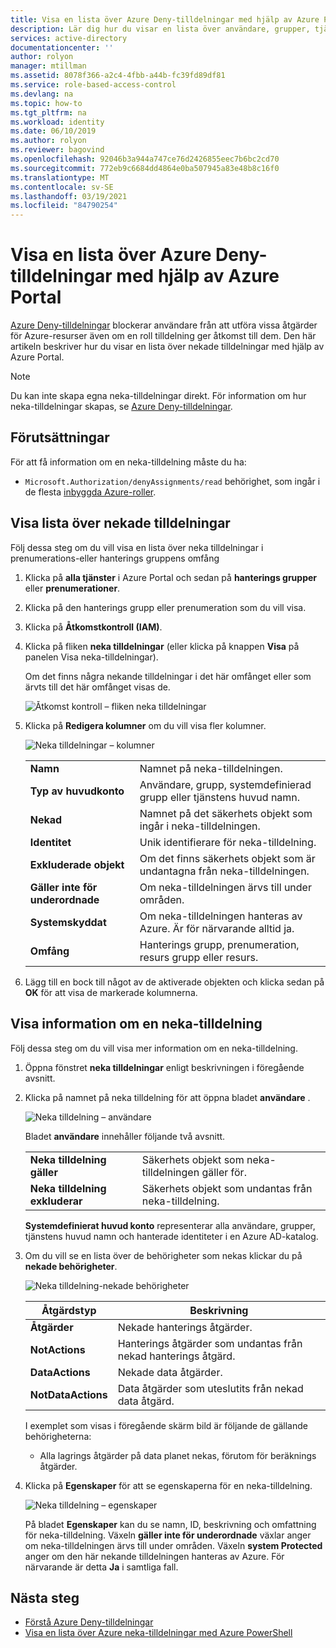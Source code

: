```yaml
---
title: Visa en lista över Azure Deny-tilldelningar med hjälp av Azure Portal – Azure RBAC
description: Lär dig hur du visar en lista över användare, grupper, tjänstens huvud namn och hanterade identiteter som har nekats åtkomst till specifika Azure-resurs åtgärder i vissa områden med hjälp av Azure Portal och rollbaserad åtkomst kontroll i Azure (Azure RBAC).
services: active-directory
documentationcenter: ''
author: rolyon
manager: mtillman
ms.assetid: 8078f366-a2c4-4fbb-a44b-fc39fd89df81
ms.service: role-based-access-control
ms.devlang: na
ms.topic: how-to
ms.tgt_pltfrm: na
ms.workload: identity
ms.date: 06/10/2019
ms.author: rolyon
ms.reviewer: bagovind
ms.openlocfilehash: 92046b3a944a747ce76d2426855eec7b6bc2cd70
ms.sourcegitcommit: 772eb9c6684dd4864e0ba507945a83e48b8c16f0
ms.translationtype: MT
ms.contentlocale: sv-SE
ms.lasthandoff: 03/19/2021
ms.locfileid: "84790254"
---
```

# <a name="list-azure-deny-assignments-using-the-azure-portal"></a>Visa en lista över Azure Deny-tilldelningar med hjälp av Azure Portal

[Azure Deny-tilldelningar](deny-assignments.md) blockerar användare från att utföra vissa åtgärder för Azure-resurser även om en roll tilldelning ger åtkomst till dem. Den här artikeln beskriver hur du visar en lista över nekade tilldelningar med hjälp av Azure Portal.

> [!NOTE]
> Du kan inte skapa egna neka-tilldelningar direkt. För information om hur neka-tilldelningar skapas, se [Azure Deny-tilldelningar](deny-assignments.md).

## <a name="prerequisites"></a>Förutsättningar

För att få information om en neka-tilldelning måste du ha:

- `Microsoft.Authorization/denyAssignments/read` behörighet, som ingår i de flesta [inbyggda Azure-roller](built-in-roles.md).

## <a name="list-deny-assignments"></a>Visa lista över nekade tilldelningar

Följ dessa steg om du vill visa en lista över neka tilldelningar i prenumerations-eller hanterings gruppens omfång

1. Klicka på **alla tjänster** i Azure Portal och sedan på **hanterings grupper** eller **prenumerationer**.

1. Klicka på den hanterings grupp eller prenumeration som du vill visa.

1. Klicka på **Åtkomstkontroll (IAM)**.

1. Klicka på fliken **neka tilldelningar** (eller klicka på knappen **Visa** på panelen Visa neka-tilldelningar).

    Om det finns några nekande tilldelningar i det här omfånget eller som ärvts till det här omfånget visas de.

    ![Åtkomst kontroll – fliken neka tilldelningar](./media/deny-assignments-portal/access-control-deny-assignments.png)

1. Klicka på **Redigera kolumner** om du vill visa fler kolumner.

    ![Neka tilldelningar – kolumner](./media/deny-assignments-portal/deny-assignments-columns.png)

    |  |  |
    | --- | --- |
    | **Namn** | Namnet på neka-tilldelningen. |
    | **Typ av huvudkonto** | Användare, grupp, systemdefinierad grupp eller tjänstens huvud namn. |
    | **Nekad**  | Namnet på det säkerhets objekt som ingår i neka-tilldelningen. |
    | **Identitet** | Unik identifierare för neka-tilldelning. |
    | **Exkluderade objekt** | Om det finns säkerhets objekt som är undantagna från neka-tilldelningen. |
    | **Gäller inte för underordnade** | Om neka-tilldelningen ärvs till under områden. |
    | **Systemskyddat** | Om neka-tilldelningen hanteras av Azure. Är för närvarande alltid ja. |
    | **Omfång** | Hanterings grupp, prenumeration, resurs grupp eller resurs. |

1. Lägg till en bock till något av de aktiverade objekten och klicka sedan på **OK** för att visa de markerade kolumnerna.

## <a name="list-details-about-a-deny-assignment"></a>Visa information om en neka-tilldelning

Följ dessa steg om du vill visa mer information om en neka-tilldelning.

1. Öppna fönstret **neka tilldelningar** enligt beskrivningen i föregående avsnitt.

1. Klicka på namnet på neka tilldelning för att öppna bladet **användare** .

    ![Neka tilldelning – användare](./media/deny-assignments-portal/deny-assignment-users.png)

    Bladet **användare** innehåller följande två avsnitt.

    |  |  |
    | --- | --- |
    | **Neka tilldelning gäller**  | Säkerhets objekt som neka-tilldelningen gäller för. |
    | **Neka tilldelning exkluderar** | Säkerhets objekt som undantas från neka-tilldelning. |

    **Systemdefinierat huvud konto** representerar alla användare, grupper, tjänstens huvud namn och hanterade identiteter i en Azure AD-katalog.

1. Om du vill se en lista över de behörigheter som nekas klickar du på **nekade behörigheter**.

    ![Neka tilldelning-nekade behörigheter](./media/deny-assignments-portal/deny-assignment-denied-permissions.png)

    | Åtgärdstyp | Beskrivning |
    | --- | --- |
    | **Åtgärder**  | Nekade hanterings åtgärder. |
    | **NotActions** | Hanterings åtgärder som undantas från nekad hanterings åtgärd. |
    | **DataActions**  | Nekade data åtgärder. |
    | **NotDataActions** | Data åtgärder som uteslutits från nekad data åtgärd. |

    I exemplet som visas i föregående skärm bild är följande de gällande behörigheterna:

    - Alla lagrings åtgärder på data planet nekas, förutom för beräknings åtgärder.

1. Klicka på **Egenskaper** för att se egenskaperna för en neka-tilldelning.

    ![Neka tilldelning – egenskaper](./media/deny-assignments-portal/deny-assignment-properties.png)

    På bladet **Egenskaper** kan du se namn, ID, beskrivning och omfattning för neka-tilldelning. Växeln **gäller inte för underordnade** växlar anger om neka-tilldelningen ärvs till under områden. Växeln **system Protected** anger om den här nekande tilldelningen hanteras av Azure. För närvarande är detta **Ja** i samtliga fall.

## <a name="next-steps"></a>Nästa steg

* [Förstå Azure Deny-tilldelningar](deny-assignments.md)
* [Visa en lista över Azure neka-tilldelningar med Azure PowerShell](deny-assignments-powershell.md)
